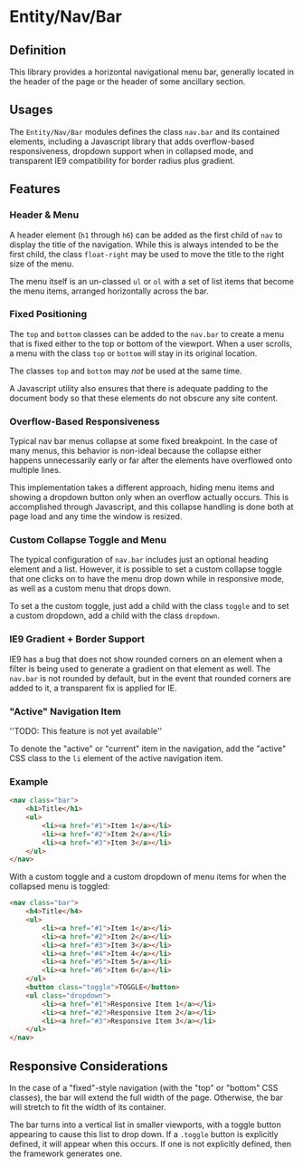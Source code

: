 # Entity/Nav/Bar

## Definition

This library provides a horizontal navigational menu bar, generally located in 
the header of the page or the header of some ancillary section.

## Usages

The `Entity/Nav/Bar` modules defines the class `nav.bar` and its contained
elements, including a Javascript library that adds overflow-based 
responsiveness, dropdown support when in collapsed mode, and transparent IE9 
compatibility for border radius plus gradient.

## Features

### Header & Menu

A header element (`h1` through `h6`) can be added as the first child of `nav`
to display the title of the navigation. While this is always intended to be the
first child, the class `float-right` may be used to move the title to the right
size of the menu.

The menu itself is an un-classed `ul` or `ol` with a set of list items that 
become the menu items, arranged horizontally across the bar.

### Fixed Positioning

The `top` and `bottom` classes can be added to the `nav.bar` to create a menu
that is fixed either to the top or bottom of the viewport. When a user scrolls,
a menu with the class `top` or `bottom` will stay in its original location.

The classes `top` and `bottom` may *not* be used at the same time.

A Javascript utility also ensures that there is adequate padding to the document
body so that these elements do not obscure any site content.

### Overflow-Based Responsiveness

Typical nav bar menus collapse at some fixed breakpoint. In the case of many
menus, this behavior is non-ideal because the collapse either happens 
unnecessarily early or far after the elements have overflowed onto multiple 
lines.

This implementation takes a different approach, hiding menu items and showing
a dropdown button only when an overflow actually occurs. This is accomplished
through Javascript, and this collapse handling is done both at page load and
any time the window is resized.

### Custom Collapse Toggle and Menu

The typical configuration of `nav.bar` includes just an optional heading
element and a list. However, it is possible to set a custom collapse toggle
that one clicks on to have the menu drop down while in responsive mode, as well
as a custom menu that drops down.

To set a the custom toggle, just add a child with the class `toggle` and to set
a custom dropdown, add a child with the class `dropdown`.

### IE9 Gradient + Border Support

IE9 has a bug that does not show rounded corners on an element when a filter
is being used to generate a gradient on that element as well. The `nav.bar` 
is not rounded by default, but in the event that rounded corners are added to 
it, a transparent fix is applied for IE.

### "Active" Navigation Item

''TODO: This feature is not yet available''

To denote the "active" or "current" item in the navigation, add the "active" 
CSS class to the `li` element of the active navigation item.


### Example

```html
<nav class="bar">
    <h1>Title</h1>
    <ul>
        <li><a href="#1">Item 1</a></li>
        <li><a href="#2">Item 2</a></li>
        <li><a href="#3">Item 3</a></li>
    </ul>
</nav>
```

With a custom toggle and a custom dropdown of menu items for when the collapsed 
menu is toggled:

```html
<nav class="bar">
    <h4>Title</h4>
    <ul>
        <li><a href="#1">Item 1</a></li>
        <li><a href="#2">Item 2</a></li>
        <li><a href="#3">Item 3</a></li>
        <li><a href="#4">Item 4</a></li>
        <li><a href="#5">Item 5</a></li>
        <li><a href="#6">Item 6</a></li>
    </ul>
    <button class="toggle">TOGGLE</button>
    <ul class="dropdown">
        <li><a href="#1">Responsive Item 1</a></li>
        <li><a href="#2">Responsive Item 2</a></li>
        <li><a href="#3">Responsive Item 3</a></li>
    </ul>
</nav>
```


## Responsive Considerations

In the case of a "fixed"-style navigation (with the "top" or "bottom" CSS 
classes), the bar will extend the full width of the page. Otherwise, the bar 
will stretch to fit the width of its container.

The bar turns into a vertical list in smaller viewports, with a toggle button
appearing to cause this list to drop down. If a `.toggle` button is explicitly
defined, it will appear when this occurs. If one is not explicitly defined, then
the framework generates one.